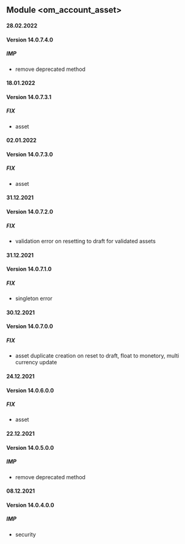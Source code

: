 ## Module <om_account_asset>

#### 28.02.2022
#### Version 14.0.7.4.0
##### IMP
- remove deprecated method

#### 18.01.2022
#### Version 14.0.7.3.1
##### FIX
- asset

#### 02.01.2022
#### Version 14.0.7.3.0
##### FIX
- asset

#### 31.12.2021
#### Version 14.0.7.2.0
##### FIX
- validation error on resetting to draft for validated assets

#### 31.12.2021
#### Version 14.0.7.1.0
##### FIX
- singleton error

#### 30.12.2021
#### Version 14.0.7.0.0
##### FIX
- asset duplicate creation on reset to draft, float to monetory, 
multi currency update

#### 24.12.2021
#### Version 14.0.6.0.0
##### FIX
- asset

#### 22.12.2021
#### Version 14.0.5.0.0
##### IMP
- remove deprecated method

#### 08.12.2021
#### Version 14.0.4.0.0
##### IMP
- security
